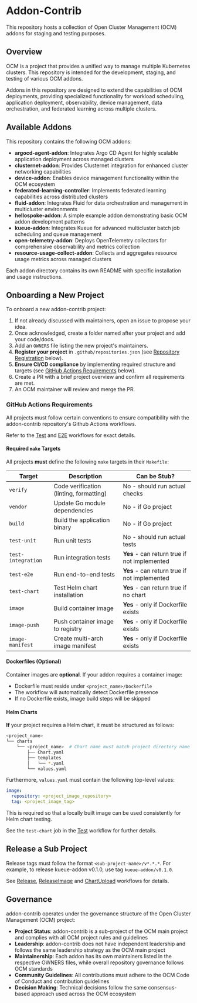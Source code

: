 # Addon-Contrib

This repository hosts a collection of Open Cluster Management (OCM) addons for staging and testing purposes.

## Overview

OCM is a project that provides a unified way to manage multiple Kubernetes clusters.
This repository is intended for the development, staging, and testing of various OCM addons.

Addons in this repository are designed to extend the capabilities of OCM deployments,
providing specialized functionality for workload scheduling, application deployment, observability, 
device management, data orchestration, and federated learning across multiple clusters.

## Available Addons

This repository contains the following OCM addons:

- **argocd-agent-addon**: Integrates Argo CD Agent for highly scalable application deployment across managed clusters
- **clusternet-addon**: Provides Clusternet integration for enhanced cluster networking capabilities
- **device-addon**: Enables device management functionality within the OCM ecosystem
- **federated-learning-controller**: Implements federated learning capabilities across distributed clusters
- **fluid-addon**: Integrates Fluid for data orchestration and management in multicluster environments
- **hellospoke-addon**: A simple example addon demonstrating basic OCM addon development patterns
- **kueue-addon**: Integrates Kueue for advanced multicluster batch job scheduling and queue management
- **open-telemetry-addon**: Deploys OpenTelemetry collectors for comprehensive observability and metrics collection
- **resource-usage-collect-addon**: Collects and aggregates resource usage metrics across managed clusters

Each addon directory contains its own README with specific installation and usage instructions.

## Onboarding a New Project

To onboard a new addon-contrib project:

1. If not already discussed with maintainers, open an issue to propose your idea.
1. Once acknowledged, create a folder named after your project and add your code/docs.
1. Add an `OWNERS` file listing the new project's maintainers.
1. **Register your project** in `.github/repositories.json` (see [Repository Registration](#repository-registration) below).
1. **Ensure CI/CD compliance** by implementing required structure and targets (see [GitHub Actions Requirements](#github-actions-requirements) below).
1. Create a PR with a brief project overview and confirm all requirements are met.
1. An OCM maintainer will review and merge the PR.

### GitHub Actions Requirements

All projects must follow certain conventions to ensure compatibility with the addon-contrib repository's Github Actions workflows.

Refer to the [Test](./.github/workflows/test.yml) and [E2E](./.github/workflows/e2e.yml) workflows for exact details.

#### Required `make` Targets

All projects **must** define the following `make` targets in their `Makefile`:

| Target | Description | Can be Stub? |
|--------|-------------|--------------|
| `verify` | Code verification (linting, formatting) | No - should run actual checks |
| `vendor` | Update Go module dependencies | No - if Go project |
| `build` | Build the application binary | No - if Go project |
| `test-unit` | Run unit tests | No - should run actual tests |
| `test-integration` | Run integration tests | **Yes** - can return true if not implemented |
| `test-e2e` | Run end-to-end tests | **Yes** - can return true if not implemented |
| `test-chart` | Test Helm chart installation | **Yes** - can return true if no chart |
| `image` | Build container image | **Yes** - only if Dockerfile exists |
| `image-push` | Push container image to registry | **Yes** - only if Dockerfile exists |
| `image-manifest` | Create multi-arch image manifest | **Yes** - only if Dockerfile exists |

#### Dockerfiles (Optional)

Container images are **optional**. If your addon requires a container image:

- Dockerfile must reside under `<project_name>/Dockerfile`
- The workflow will automatically detect Dockerfile presence
- If no Dockerfile exists, image build steps will be skipped

#### Helm Charts

**If** your project requires a Helm chart, it must be structured as follows:

```bash
<project_name>
└── charts
    └── <project_name>  # Chart name must match project directory name
        ├── Chart.yaml
        ├── templates
        │   └── *.yaml
        └── values.yaml
```

Furthermore, `values.yaml` must contain the following top-level values:

```yaml
image:
  repository: <project_image_repository>
  tag: <project_image_tag>
```

This is required so that a locally built image can be used consistently for Helm chart testing.

See the `test-chart` job in the [Test](./.github/workflows/test.yml) workflow for further details.

## Release a Sub Project

Release tags must follow the format `<sub-project-name>/v*.*.*`. For example, to release kueue-addon v0.1.0, use tag `kueue-addon/v0.1.0`.

See [Release](./.github/workflows/release.yml), [ReleaseImage](./.github/workflows/releaseimage.yml) and [ChartUpload](./.github/workflows/chart-upload.yml) workflows for details.

## Governance

addon-contrib operates under the governance structure of the Open Cluster Management (OCM) project:

- **Project Status**: addon-contrib is a sub-project of the OCM main project and complies with all OCM project rules and guidelines
- **Leadership**: addon-contrib does not have independent leadership and follows the same leadership strategy as the OCM main project
- **Maintainership**: Each addon has its own maintainers listed in the respective OWNERS files, while overall repository governance follows OCM standards
- **Community Guidelines**: All contributions must adhere to the OCM Code of Conduct and contribution guidelines
- **Decision Making**: Technical decisions follow the same consensus-based approach used across the OCM ecosystem

